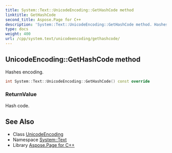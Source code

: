 ```yaml
---
title: System::Text::UnicodeEncoding::GetHashCode method
linktitle: GetHashCode
second_title: Aspose.Page for C++
description: 'System::Text::UnicodeEncoding::GetHashCode method. Hashes encoding in C++.'
type: docs
weight: 400
url: /cpp/system.text/unicodeencoding/gethashcode/
---
```

## UnicodeEncoding::GetHashCode method


Hashes encoding.

```cpp
int System::Text::UnicodeEncoding::GetHashCode() const override
```


### ReturnValue

Hash code.

## See Also

* Class [UnicodeEncoding](../)
* Namespace [System::Text](../../)
* Library [Aspose.Page for C++](../../../)
